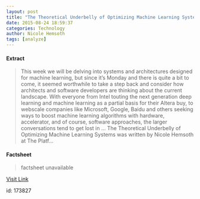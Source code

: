 ```yaml
---
layout: post
title: "The Theoretical Underbelly of Optimizing Machine Learning Systems"
date: 2015-08-24 18:59:37
categories: Technology
author: Nicole Hemsoth
tags: [analyze]
---
```



#### Extract
>This week we will be delving into systems and architectures designed for machine learning, but since it’s Monday and there is quite a bit to come, it seemed worthwhile to take a step back and consider how architects and software developers are thinking about the current landscape. With everyone from Intel touting the next generation deep learning and machine learning as a partial basis for their Altera buy, to webscale companies like Microsoft, Google, Baidu and others seeking ways to boost machine learning algorithms with hardware, accelerator, and of course, software approaches, the larger conversations tend to get lost in &#8230; The Theoretical Underbelly of Optimizing Machine Learning Systems was written by Nicole Hemsoth at The Platf...

#### Factsheet
>factsheet unavailable

[Visit Link](http://www.theplatform.net/2015/08/24/the-theoretical-underbelly-of-optimizing-machine-learning-systems/)

id:  173827


